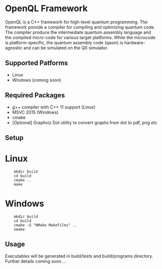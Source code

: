 # OpenQL Framework #

OpenQL is a C++ framework for high-level quantum programming. The framework
provide a compiler for compiling and optimizing quantum code. The compiler
produce the intermediate quantum assembly language and the compiled micro-code
for various target platforms. While the microcode is platform-specific, the
quantum assembly code (qasm) is hardware-agnostic and can be simulated on the
QX simulator.


## Supported Patforms

* Linux
* Windows (coming soon)

## Required Packages

* g++ compiler with C++ 11 support (Linux)
* MSVC 2015 (Windows)
* cmake
* [Optional] Graphviz Dot utility to convert graphs from dot to pdf, png etc

## Setup

# Linux

        mkdir build
        cd build
        cmake ..
        make

# Windows

        mkdir build
        cd build
        cmake -G "NMake Makefiles" ..
        nmake


## Usage

Executables will be generated in build/tests and build/programs directory.
Further details coming soon ...

